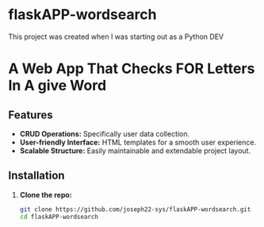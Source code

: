 # flaskAPP-wordsearch
This project was created when I was starting out as a Python DEV

# A Web App That Checks FOR Letters In A give Word

## Features
- **CRUD Operations:** Specifically user data collection.
- **User-friendly Interface:** HTML templates for a smooth user experience.
- **Scalable Structure:** Easily maintainable and extendable project layout.

## Installation

1. **Clone the repo:**
   ```bash
   git clone https://github.com/joseph22-sys/flaskAPP-wordsearch.git
   cd flaskAPP-wordsearch


